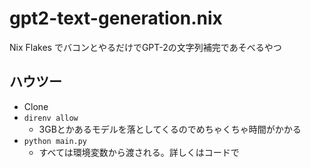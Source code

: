 # gpt2-text-generation.nix

Nix Flakes でバコンとやるだけでGPT-2の文字列補完であそべるやつ

## ハウツー

- Clone
- `direnv allow`
  - 3GBとかあるモデルを落としてくるのでめちゃくちゃ時間がかかる
- `python main.py`
  - すべては環境変数から渡される。詳しくはコードで
